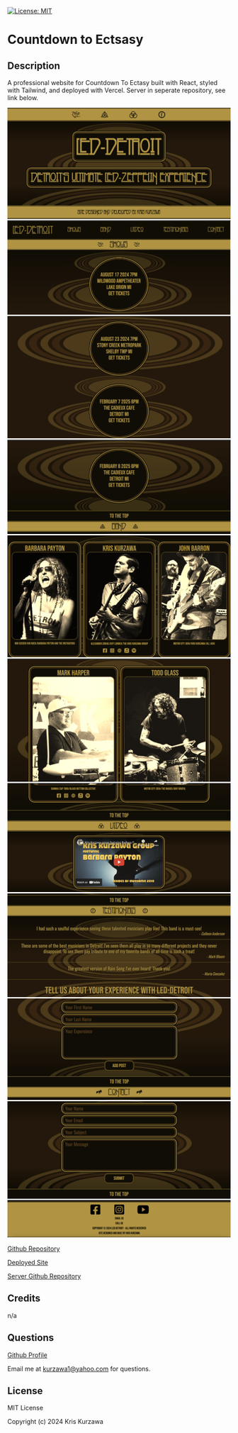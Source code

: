 [![License: MIT](https://img.shields.io/badge/License-MIT-yellow.svg)](https://opensource.org/licenses/MIT)
# Countdown to Ectsasy

## Description
A professional website for Countdown To Ectasy built with React, styled with Tailwind, and deployed with Vercel.  Server in seperate repository, see link below.


![screenshot1](https://github.com/KKurzawa/led-detroit/blob/main/public/Screenshot1.png)
![screenshot2](https://github.com/KKurzawa/led-detroit/blob/main/public/Screenshot2.png)
![screenshot3](https://github.com/KKurzawa/led-detroit/blob/main/public/Screenshot3.png)
![screenshot4](https://github.com/KKurzawa/led-detroit/blob/main/public/Screenshot4.png)
![screenshot5](https://github.com/KKurzawa/led-detroit/blob/main/public/Screenshot5.png)
![screenshot6](https://github.com/KKurzawa/led-detroit/blob/main/public/Screenshot6.png)
![screenshot7](https://github.com/KKurzawa/led-detroit/blob/main/public/Screenshot7.png)
![screenshot8](https://github.com/KKurzawa/led-detroit/blob/main/public/Screenshot8.png)
![screenshot9](https://github.com/KKurzawa/led-detroit/blob/main/public/Screenshot9.png)
![screenshot10](https://github.com/KKurzawa/led-detroit/blob/main/public/Screenshot10.png)
![screenshot11](https://github.com/KKurzawa/led-detroit/blob/main/public/Screenshot11.png)

[Github Repository](https://github.com/KKurzawa/countdown-to-ecstasy)

[Deployed Site](https://www.countdowntoecstasydetroit.com/)

[Server Github Repository](https://github.com/KKurzawa/countdown-to-ecstasy-server)

## Credits

n/a

## Questions

[Github Profile](https://github.com/KKurzawa)

Email me at kurzawa1@yahoo.com for questions.

## License

MIT License

Copyright (c) 2024 Kris Kurzawa